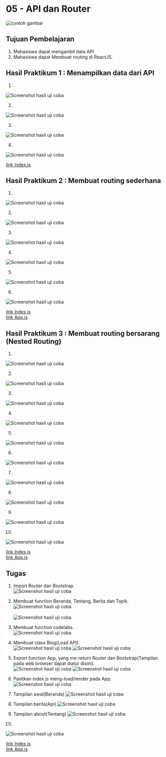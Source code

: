 # 05 - API dan Router

![contoh gambar](../../docs/logo/polinema.png)

## Tujuan Pembelajaran

1. Mahasiswa dapat mengambil data API
2. Mahasiswa dapat Membuat routing di ReactJS.

## Hasil Praktikum 1 : Menampilkan data dari API

1. 
![Screenshot hasil uji coba](img/Praktikum1/1.jpg)

2. 
![Screenshot hasil uji coba](img/Praktikum1/2.jpg)

3.
![Screenshot hasil uji coba](img/Praktikum1/3.jpg)

4.
![Screenshot hasil uji coba](img/Praktikum1/4.jpg)


[link Index.js](../../src/05_API_dan_Router/Praktikum1/index.js)<br>


## Hasil Praktikum 2 : Membuat routing sederhana

1.
![Screenshot hasil uji coba](img/Praktikum2/1.jpg)

2. 
![Screenshot hasil uji coba](img/Praktikum2/2.jpg)

3.
![Screenshot hasil uji coba](img/Praktikum2/3.jpg)

4.
![Screenshot hasil uji coba](img/Praktikum2/4.jpg)

5.
![Screenshot hasil uji coba](img/Praktikum2/5.jpg)

6.
![Screenshot hasil uji coba](img/Praktikum2/6.jpg)


[link Index.js](../../src/05_API_dan_Router/Praktikum2/index.js)<br>
[link App.js](../../src/05_API_dan_Router/Praktikum2/App.js)<br>


## Hasil Praktikum 3 : Membuat routing bersarang (Nested Routing)

1.
![Screenshot hasil uji coba](img/Praktikum3/1.jpg)

2. 
![Screenshot hasil uji coba](img/Praktikum3/2.jpg)

3.
![Screenshot hasil uji coba](img/Praktikum3/3.jpg)

4.
![Screenshot hasil uji coba](img/Praktikum3/4.jpg)

5.
![Screenshot hasil uji coba](img/Praktikum3/5.jpg)

6.
![Screenshot hasil uji coba](img/Praktikum3/6.jpg)

7.
![Screenshot hasil uji coba](img/Praktikum3/7.jpg)

8.
![Screenshot hasil uji coba](img/Praktikum3/8.jpg)

9.
![Screenshot hasil uji coba](img/Praktikum3/9.jpg)

10.
![Screenshot hasil uji coba](img/Praktikum3/10.jpg)


[link Index.js](../../src/05_API_dan_Router/Praktikum3/index.js)<br>
[link App.js](../../src/05_API_dan_Router/Praktikum3/App.js)<br>

## Tugas

1. Import Router dan Bootstrap.<br>
![Screenshot hasil uji coba](img/Tugas/1.jpg)

2. Membuat function Beranda, Tentang, Berita dan Topik.<br>
![Screenshot hasil uji coba](img/Tugas/2.jpg)<br><br>
![Screenshot hasil uji coba](img/Tugas/3.jpg)

3. Membuat function codelabs.<br>
![Screenshot hasil uji coba](img/Tugas/4.jpg)

4. Membuat class Blog(Load API).<br>
![Screenshot hasil uji coba](img/Tugas/5.jpg)
![Screenshot hasil uji coba](img/Tugas/6.jpg)

5. Export function App, yang me-return Router dan Bootstrap(Tampilan pada web browser dapat diatur disini).<br>
![Screenshot hasil uji coba](img/Tugas/7.jpg)
![Screenshot hasil uji coba](img/Tugas/8.jpg)

6. Pastikan index.js meng-load/render pada App.<br>
![Screenshot hasil uji coba](img/Tugas/9.jpg)

7. Tampilan awal(Beranda)
![Screenshot hasil uji coba](img/Tugas/10.jpg)

8. Tampilan berita(Api)
![Screenshot hasil uji coba](img/Tugas/11.jpg)

9. Tampilan about(Tentang)
![Screenshot hasil uji coba](img/Tugas/12.jpg)

10. 
![Screenshot hasil uji coba](img/Tugas/13.jpg)

[link Index.js](../../src/05_API_dan_Router/Tugas/index.js)<br>
[link App.js](../../src/05_API_dan_Router/Tugas/App.js)<br>